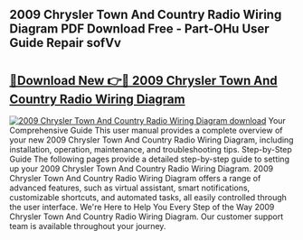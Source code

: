 ## 2009 Chrysler Town And Country Radio Wiring Diagram PDF Download Free - Part-OHu User Guide Repair sofVv

# <h2><a href="http://dfm4b1h.blite.top/?on=2009+Chrysler+Town+And+Country+Radio+Wiring+Diagram">🔗Download New 👉🔴 2009 Chrysler Town And Country Radio Wiring Diagram</a></h2>

[![2009 Chrysler Town And Country Radio Wiring Diagram download](https://i.imgur.com/lujVjoI.png)](http://dfm4b1h.blite.top/?on=2009+Chrysler+Town+And+Country+Radio+Wiring+Diagram)
Your Comprehensive Guide This user manual provides a complete overview of your new 2009 Chrysler Town And Country Radio Wiring Diagram, including installation, operation, maintenance, and troubleshooting tips. Step-by-Step Guide The following pages provide a detailed step-by-step guide to setting up your 2009 Chrysler Town And Country Radio Wiring Diagram. 2009 Chrysler Town And Country Radio Wiring Diagram offers a range of advanced features, such as virtual assistant, smart notifications, customizable shortcuts, and automated tasks, all easily controlled through the user interface. We're Here to Help You Every Step of the Way 2009 Chrysler Town And Country Radio Wiring Diagram. Our customer support team is available throughout your journey.
